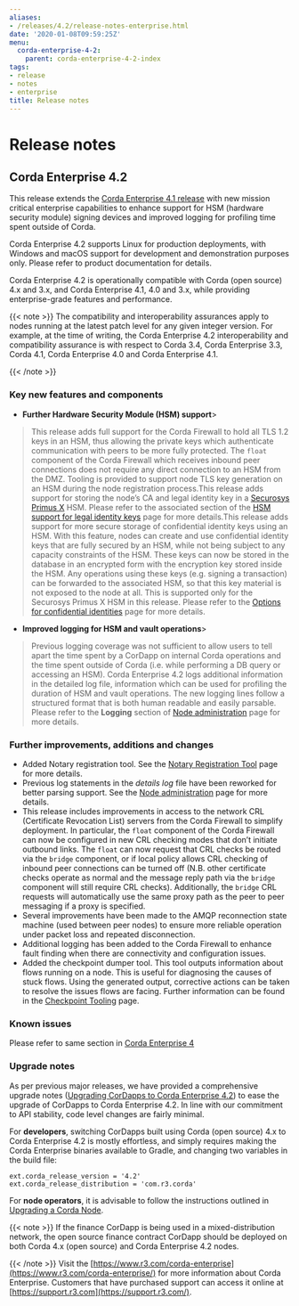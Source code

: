 ```yaml
---
aliases:
- /releases/4.2/release-notes-enterprise.html
date: '2020-01-08T09:59:25Z'
menu:
  corda-enterprise-4-2:
    parent: corda-enterprise-4-2-index
tags:
- release
- notes
- enterprise
title: Release notes
---
```



# Release notes


## Corda Enterprise 4.2

This release extends the [Corda Enterprise 4.1 release](https://docs.corda.r3.com/releases/4.1/release-notes-enterprise.html)
with new mission critical enterprise capabilities to enhance support for HSM (hardware security module) signing devices and improved logging for profiling time spent
outside of Corda.

Corda Enterprise 4.2 supports Linux for production deployments, with Windows and macOS support for development and demonstration purposes only. Please refer to product documentation for details.

Corda Enterprise 4.2 is operationally compatible with Corda (open source) 4.x and 3.x, and Corda Enterprise 4.1, 4.0 and 3.x, while providing enterprise-grade features and performance.

{{< note >}}
The compatibility and interoperability assurances apply to nodes running at the latest patch level for any given integer version.
For example, at the time of writing, the Corda Enterprise 4.2 interoperability and compatibility assurance is with respect to Corda 3.4, Corda Enterprise 3.3, Corda 4.1, Corda Enterprise 4.0 and Corda Enterprise 4.1.

{{< /note >}}

### Key new features and components


* **Further Hardware Security Module (HSM) support**> 
> This release adds full support for the Corda Firewall to hold all TLS 1.2 keys in an HSM, thus allowing the private keys which authenticate communication with peers to be
> more fully protected. The `float` component of the Corda Firewall which receives inbound peer connections does not require any direct connection to an HSM from the DMZ.
> Tooling is provided to support node TLS key generation on an HSM during the node registration process.This release adds support for storing the node’s CA and legal identity key in a [Securosys Primus X](https://www.securosys.ch/product/high-availability-high-performance-hardware-security-module) HSM. Please refer to the associated section of the [HSM support for legal identity keys](cryptoservice-configuration.md) page for more details.This release adds support for more secure storage of confidential identity keys using an HSM. With this feature, nodes can create and use confidential identity keys that are fully secured by an HSM, while not being subject to any capacity constraints of the HSM.
> These keys can now be stored in the database in an encrypted form with the encryption key stored inside the HSM. Any operations using these keys (e.g. signing a transaction) can be forwarded to the associated HSM, so that this key material is not exposed to the node at all.
> This is supported only for the Securosys Primus X HSM in this release. Please refer to the [Options for confidential identities](confidential-identities-hsm.md) page for more details.

* **Improved logging for HSM and vault operations**> 
> Previous logging coverage was not sufficient to allow users to tell apart the time spent by a CorDapp on internal Corda operations and the time spent outside of Corda (i.e. while performing a DB query or accessing
> an HSM). Corda Enterprise 4.2 logs additional information in the detailed log file, information which can be used for profiling the duration of HSM and vault operations. The new logging lines follow a structured format that
> is both human readable and easily parsable. Please refer to the **Logging** section of [Node administration](node-administration.md) page for more details.



### Further improvements, additions and changes


* Added Notary registration tool. See the [Notary Registration Tool](notary-reg-tool.md) page for more details.
* Previous log statements in the *details log* file have been reworked for better parsing support. See the [Node administration](node-administration.md) page for more details.
* This release includes improvements in access to the network CRL (Certificate Revocation List) servers from the Corda Firewall to simplify deployment.
In particular, the `float` component of the Corda Firewall can now be configured in new CRL checking modes that don’t initiate outbound links.
The `float` can now request that CRL checks be routed via the `bridge` component, or if local policy allows CRL checking of inbound peer connections can be turned off
(N.B. other certificate checks operate as normal and the message reply path via the `bridge` component will still require CRL checks).
Additionally, the `bridge` CRL requests will automatically use the same proxy path as the peer to peer messaging if a proxy is specified.
* Several improvements have been made to the AMQP reconnection state machine (used between peer nodes) to ensure more reliable operation under packet loss and repeated disconnection.
* Additional logging has been added to the Corda Firewall to enhance fault finding when there are connectivity and configuration issues.
* Added the checkpoint dumper tool. This tool outputs information about flows running on a node. This is useful for diagnosing the causes of stuck flows. Using the generated output,
corrective actions can be taken to resolve the issues flows are facing. Further information can be found in the [Checkpoint Tooling](checkpoint-tooling.md) page.


### Known issues

Please refer to same section in [Corda Enterprise 4](https://docs.corda.r3.com/releases/4.0/release-notes-enterprise.html)


### Upgrade notes

As per previous major releases, we have provided a comprehensive upgrade notes ([Upgrading CorDapps to Corda Enterprise 4.2](app-upgrade-notes-enterprise.md)) to ease the upgrade
of CorDapps to Corda Enterprise 4.2. In line with our commitment to API stability, code level changes are fairly minimal.

For **developers**, switching CorDapps built using Corda (open source) 4.x to Corda Enterprise 4.2 is mostly effortless,
and simply requires making the Corda Enterprise binaries available to Gradle, and changing two variables in the build file:

```shell
ext.corda_release_version = '4.2'
ext.corda_release_distribution = 'com.r3.corda'
```

For **node operators**, it is advisable to follow the instructions outlined in [Upgrading a Corda Node](node-upgrade-notes.md).

{{< note >}}
If the finance CorDapp is being used in a mixed-distribution network, the open source finance contract CorDapp should be deployed on both Corda 4.x (open source) and Corda Enterprise 4.2 nodes.

{{< /note >}}
Visit the [https://www.r3.com/corda-enterprise](https://www.r3.com/corda-enterprise/) for more information about Corda Enterprise.
Customers that have purchased support can access it online at  [https://support.r3.com](https://support.r3.com/).


